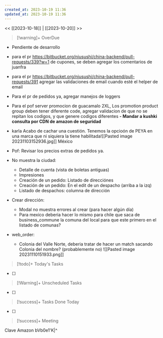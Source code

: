 ```yaml
---
created_at: 2023-10-19 11:36
updated_at: 2023-10-19 11:36
---
```


<< [[2023-10-18]] | [[2023-10-20]] >>


> [!warning]+ OverDue

- Pendiente de desarrollo
-  para el pr https://bitbucket.org/niusushi/china-backend/pull-requests/339?w=1 de cupones, se deben agregar los comentarios de juanfra
- para el pr https://bitbucket.org/niusushi/china-backend/pull-requests/391 agregar las validaciones de email cuando esté el helper de email
- Para el pr de pedidos ya, agregar manejos de loggers
- Para el pof server promocion de guacamalo 2XL, Los promotion product group deben tener diferente code, agregar validacion de que no se repitan los codigos, y que genere codigos diferentes
__- Mandar a kushki consulta por CDN de amazon de seguridad__
- karla Acabo de cachar una cuestión. Tenemos la opcioón de PEYA en una marca que ni siquiera la tiene habilitada![[Pasted image 20231103152936.jpg]] México
- Pof:
  Revisar los precios extras de pedidos ya.
- No muestra la ciudad:
    - Detalle de cuenta (vista de boletas antiguas)
    - Impresiones
    - Creación de un pedido: Listado de direcciónes
    - Creación de un pedido: En el edit de un despacho (arriba a la izq)
    - Listado de despachos: columna de dirección

- Crear dirección:
    - Modal no muestra errores al crear (para hacer algún día)
    - Para mexico deberia hacer lo mismo para chile que saca de business_commune la comuna del local para que este primero en el listado de comunas?

- web_order:
    - Colonia del Valle Norte, deberia tratar de hacer un match sacando Colonia del nombre? (probablemente no)
![[Pasted image 20231110151933.png]]

> [!todo]+ Today's Tasks

- [ ]

> [!Warning]+ Unscheduled Tasks

- [ ] 

> [!success]+ Tasks Done Today

- [ ] 

> [!success]+ Meeting

Clave Amazon bVb0e1'K|^
